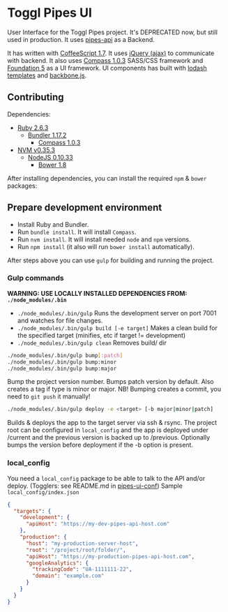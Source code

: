 # Toggl Pipes UI

User Interface for the Toggl Pipes project. It's DEPRECATED now, but still used in production.
It uses [pipes-api](https://github.com/toggl/pipes-api) as a Backend.

It has written with [CoffeeScript 1.7](https://coffeescript.org/).
It uses [jQuery (ajax)](https://api.jquery.com/jquery.ajax/) to communicate with backend.
It also uses [Compass 1.0.3](https://rubygems.org/gems/compass/versions/1.0.3) SASS/CSS framework and [Foundation 5](https://get.foundation/sites/docs-v5/) as a UI framework.
UI components has built with [lodash templates](https://lodash.com/docs#template) and [backbone.js](https://backbonejs.org/).

## Contributing

Dependencies:

 - [Ruby 2.6.3](https://www.ruby-lang.org/en/)
    - [Bundler 1.17.2](https://bundler.io/)
        - [Compass 1.0.3](https://rubygems.org/gems/compass/versions/1.0.3)
 - [NVM v0.35.3](https://github.com/nvm-sh/nvm)
    - [NodeJS 0.10.33](https://nodejs.org/en/)
        - [Bower 1.8](https://bower.io/)
 
After installing dependencies, you can install the required `npm` & `bower` packages:

## Prepare development environment

- Install Ruby and Bundler.
- Run `bundle install`. It will install `Compass`.
- Run `nvm install`. It will install needed `node` and `npm` versions.
- Run `npm install` (it also will run `bower install` automatically).

After steps above you can use `gulp` for building and running the project.

### Gulp commands

**WARNING: USE LOCALLY INSTALLED DEPENDENCIES FROM: `./node_modules/.bin`**

- `./node_modules/.bin/gulp` Runs the development server on port 7001 and watches for file changes.
- `./node_modules/.bin/gulp build [-e target]` Makes a clean build for the specified target (minifies, etc if target != development)
- `./node_modules/.bin/gulp clean` Removes build/ dir

```bash
./node_modules/.bin/gulp bump[:patch]
./node_modules/.bin/gulp bump:minor
./node_modules/.bin/gulp bump:major
```

Bump the project version number. Bumps patch version by default. Also creates a tag if type is minor or major.
NB! Bumping creates a commit, you need to `git push` it manually!

```bash
./node_modules/.bin/gulp deploy -e <target> [-b major|minor|patch]
```

Builds & deploys the app to the target server via ssh & rsync. The project root can be configured in `local_config` and the app is deployed under <project-root>/current and the previous version is backed up to <project-root>/previous.
Optionally bumps the version before deployment if the -b option is present.

### local_config

You need a `local_config` package to be able to talk to the API and/or deploy. (Togglers: see README.md in [pipes-ui-conf](https://github.com/toggl/pipes-ui-conf))
Sample `local_config/index.json`

```json
{
  "targets": {
    "development": {
      "apiHost": "https://my-dev-pipes-api-host.com"
    },
    "production": {
      "host": "my-production-server-host",
      "root": "/project/root/folder/",
      "apiHost": "https://my-production-pipes-api-host.com",
      "googleAnalytics": {
        "trackingCode": "UA-1111111-22",
        "domain": "example.com"
      }
    }
  }
}
```

